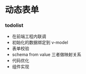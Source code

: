 # 动态表单


### todolist
* 在前端工程内联调
* 初始化的数据绑定到 v-model
* 表单校验
* schema from  value  三者做映射关系
* 代码优化
* 组件实现